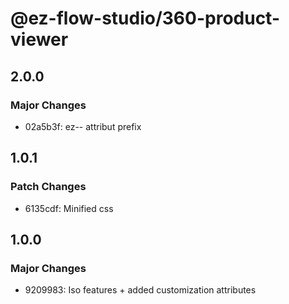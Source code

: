 # @ez-flow-studio/360-product-viewer

## 2.0.0

### Major Changes

- 02a5b3f: ez-- attribut prefix

## 1.0.1

### Patch Changes

- 6135cdf: Minified css

## 1.0.0

### Major Changes

- 9209983: Iso features + added customization attributes
